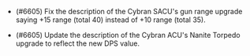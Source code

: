 - (#6605) Fix the description of the Cybran SACU's gun range upgrade saying +15 range (total 40) instead of +10 range (total 35). 

- (#6605) Update the description of the Cybran ACU's Nanite Torpedo upgrade to reflect the new DPS value.
